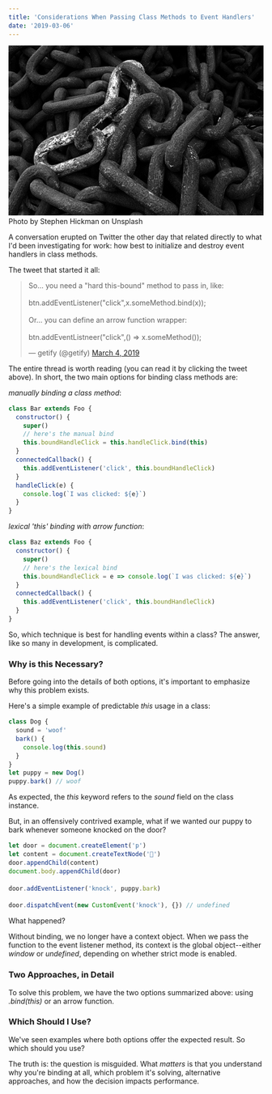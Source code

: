 ```yaml
---
title: 'Considerations When Passing Class Methods to Event Handlers'
date: '2019-03-06'
---
```


<div id="img-container">
<img id="chain-img" src="./images/chain.jpg">
<div class="src-container"><span class="source">Photo by Stephen Hickman on Unsplash</span></div>
</div>

A conversation erupted on Twitter the other day that related directly to what I'd been investigating for work: how best to initialize and destroy event handlers in class methods.

The tweet that started it all:

<blockquote class="twitter-tweet" data-lang="en"><p lang="en" dir="ltr">So... you need a &quot;hard this-bound&quot; method to pass in, like:<br><br>  btn.addEventListener(&quot;click&quot;,x.someMethod.bind(x));<br><br>Or... you can define an arrow function wrapper:<br><br>  btn.addEventListneer(&quot;click&quot;,() =&gt; x.someMethod());</p>&mdash; getify (@getify) <a href="https://twitter.com/getify/status/1102606261462413312?ref_src=twsrc%5Etfw">March 4, 2019</a></blockquote>

The entire thread is worth reading (you can read it by clicking the tweet above). In short, the two main options for binding class methods are:

_manually binding a class method_:

```javascript
class Bar extends Foo {
  constructor() {
    super()
    // here's the manual bind
    this.boundHandleClick = this.handleClick.bind(this)
  }
  connectedCallback() {
    this.addEventListener('click', this.boundHandleClick)
  }
  handleClick(e) {
    console.log(`I was clicked: ${e}`)
  }
}
```

_lexical 'this' binding with arrow function_:

```javascript
class Baz extends Foo {
  constructor() {
    super()
    // here's the lexical bind
    this.boundHandleClick = e => console.log(`I was clicked: ${e}`)
  }
  connectedCallback() {
    this.addEventListener('click', this.boundHandleClick)
  }
}
```

So, which technique is best for handling events within a class? The answer, like so many in development, is complicated.

### Why is this Necessary?

Before going into the details of both options, it's important to emphasize why this problem exists.

Here's a simple example of predictable _this_ usage in a class:

```javascript
class Dog {
  sound = 'woof'
  bark() {
    console.log(this.sound)
  }
}
let puppy = new Dog()
puppy.bark() // woof
```

As expected, the _this_ keyword refers to the _sound_ field on the class instance.

But, in an offensively contrived example, what if we wanted our puppy to bark whenever someone knocked on the door?

```javascript
let door = document.createElement('p')
let content = document.createTextNode('🚪')
door.appendChild(content)
document.body.appendChild(door)

door.addEventListener('knock', puppy.bark)

door.dispatchEvent(new CustomEvent('knock'), {}) // undefined
```

What happened?

Without binding, we no longer have a context object. When we pass the function to the event listener method, its context is the global object--either _window_ or _undefined_, depending on whether strict mode is enabled.

### Two Approaches, in Detail

To solve this problem, we have the two options summarized above: using _.bind(this)_ or an arrow function.

### Which Should I Use?

We've seen examples where both options offer the expected result. So which should you use?

The truth is: the question is misguided. What _matters_ is that you understand why you're binding at all, which problem it's solving, alternative approaches, and how the decision impacts performance.
